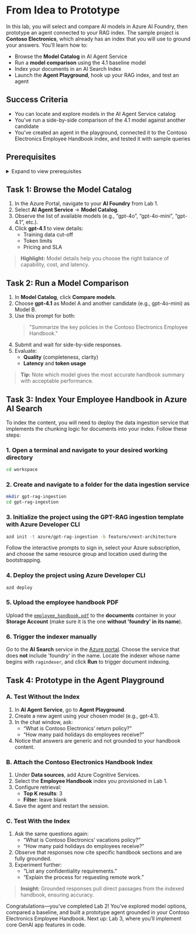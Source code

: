 # From Idea to Prototype

In this lab, you will select and compare AI models in Azure AI Foundry, then prototype an agent connected to your RAG index. The sample project is **Contoso Electronics**, which already has an index that you will use to ground your answers. You’ll learn how to:

- Browse the **Model Catalog** in AI Agent Service  
- Run a **model comparison** using the 4.1 baseline model  
- Index your documents in an AI Search Index
- Launch the **Agent Playground**, hook up your RAG index, and test an agent  

## Success Criteria

- You can locate and explore models in the AI Agent Service catalog  
- You’ve run a side-by-side comparison of the 4.1 model against another candidate  
- You’ve created an agent in the playground, connected it to the Contoso Electronics Employee Handbook index, and tested it with sample queries  

## Prerequisites

<details markdown="block">
<summary>Expand to view prerequisites</summary>

### Required Tools & Access  
- **Azure Portal** access with contributor rights on your AI Foundry  
- **Azure AI Foundry** enabled in your subscription  
- The Contoso Electronics **Employee Handbook** indexed in Azure Cognitive Services (from Lab 1)  
- Familiarity with the Azure Portal UI  

</details>

## Task 1: Browse the Model Catalog

1. In the Azure Portal, navigate to your **AI Foundry** from Lab 1.  
2. Select **AI Agent Service** → **Model Catalog**.  
3. Observe the list of available models (e.g., “gpt-4o”, “gpt-4o-mini”, “gpt-4.1”, etc.).  
4. Click **gpt-4.1** to view details:  
   - Training data cut-off  
   - Token limits  
   - Pricing and SLA  

> **Highlight:** Model details help you choose the right balance of capability, cost, and latency.

## Task 2: Run a Model Comparison

1. In **Model Catalog**, click **Compare models**.  
2. Choose **gpt-4.1** as Model A and another candidate (e.g., gpt-4o-mini) as Model B.  
3. Use this prompt for both:
   > "Summarize the key policies in the Contoso Electronics Employee Handbook."  
4. Submit and wait for side-by-side responses.  
5. Evaluate:
   - **Quality** (completeness, clarity)  
   - **Latency** and **token usage**  

> **Tip:** Note which model gives the most accurate handbook summary with acceptable performance.

## Task 3: Index Your **Employee Handbook** in Azure AI Search

To index the content, you will need to deploy the data ingestion service that implements the chunking logic for documents into your index. Follow these steps:

### 1. Open a terminal and navigate to your desired working directory

```bash
cd workspace
```

### 2. Create and navigate to a folder for the data ingestion service

```bash
mkdir gpt-rag-ingestion
cd gpt-rag-ingestion
```

### 3. Initialize the project using the GPT-RAG ingestion template with Azure Developer CLI

```bash
azd init -t azure/gpt-rag-ingestion -b feature/vnext-architecture
```

Follow the interactive prompts to sign in, select your Azure subscription, and choose the same resource group and location used during the bootstrapping.

### 4. Deploy the project using Azure Developer CLI

```bash
azd deploy
```

### 5. Upload the employee handbook PDF

Upload the [`employee_handbook.pdf`](https://github.com/Azure/gpt-rag-ingestion/blob/feature/vnext-architecture/samples/documents/contoso-eletronics/employee_handbook.pdf) to the **documents** container in your **Storage Account** (make sure it is the one **without 'foundry' in its name**).

### 6. Trigger the indexer manually

Go to the **AI Search** service in the [Azure portal](https://portal.azure.com). Choose the service that does **not** include 'foundry' in the name. Locate the indexer whose name begins with `ragindexer`, and click **Run** to trigger document indexing.


## Task 4: Prototype in the Agent Playground

### A. Test Without the Index

1. In **AI Agent Service**, go to **Agent Playground**.  
2. Create a new agent using your chosen model (e.g., gpt-4.1).  
3. In the chat window, ask:
   - “What is Contoso Electronics’ return policy?”  
   - “How many paid holidays do employees receive?”  
4. Notice that answers are generic and not grounded to your handbook content.

### B. Attach the Contoso Electronics Handbook Index

1. Under **Data sources**, add Azure Cognitive Services.  
2. Select the **Employee Handbook** index you provisioned in Lab 1.  
3. Configure retrieval:
   - **Top K results**: 3  
   - **Filter**: leave blank  
4. Save the agent and restart the session.

### C. Test With the Index

1. Ask the same questions again:
   - “What is Contoso Electronics’ vacations policy?”  
   - “How many paid holidays do employees receive?”  
2. Observe that responses now cite specific handbook sections and are fully grounded.  
3. Experiment further:
   - “List any confidentiality requirements.”  
   - “Explain the process for requesting remote work.”  

> **Insight:** Grounded responses pull direct passages from the indexed handbook, ensuring accuracy.

Congratulations—you’ve completed Lab 2! You’ve explored model options, compared a baseline, and built a prototype agent grounded in your Contoso Electronics Employee Handbook. Next up: Lab 3, where you’ll implement core GenAI app features in code. 